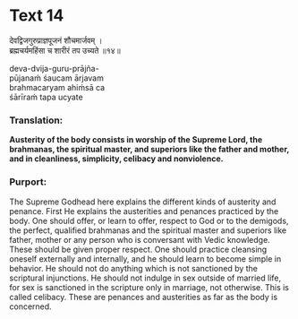 # Text 14

देवद्विजगुरुप्राज्ञपूजनं शौचमार्जवम् ।  
ब्रह्मचर्यमहिंसा च शारीरं तप उच्यते ॥१४॥

deva-dvija-guru-prājña-  
pūjanaḿ śaucam ārjavam  
brahmacaryam ahiḿsā ca  
śārīraḿ tapa ucyate



### Translation:

**Austerity of the body consists in worship of the Supreme Lord, the brahmanas, the spiritual master, and superiors like the father and mother, and in cleanliness, simplicity, celibacy and nonviolence.**

### Purport:

The Supreme Godhead here explains the different kinds of austerity and penance. First He explains the austerities and penances practiced by the body. One should offer, or learn to offer, respect to God or to the demigods, the perfect, qualified brahmanas and the spiritual master and superiors like father, mother or any person who is conversant with Vedic knowledge. These should be given proper respect. One should practice cleansing oneself externally and internally, and he should learn to become simple in behavior. He should not do anything which is not sanctioned by the scriptural injunctions. He should not indulge in sex outside of married life, for sex is sanctioned in the scripture only in marriage, not otherwise. This is called celibacy. These are penances and austerities as far as the body is concerned.